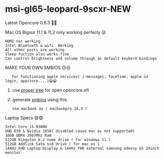 # msi-gl65-leopard-9scxr-NEW

Latest Opencore 0.6.3 🤗🤗

Mac OS Bigsur 11.1 & 11,2 only working perfecly 😜


    HDMI not working
    Intel Bluetooth & wifi  Working
    All other ports are working
    Sleep fuction also works fine
    Can control brightness and volume through as default keybord bindings
    
MAKE YOUR OWN SMBIOS  😓😒 

       for functioning apple services( i-messages, facetime, apple id login, appstore....)😁😁

  1. use [proper tree](https://github.com/corpnewt/ProperTree/) for open opencore.efi
 
  2. generate [smbios](https://github.com/corpnewt/GenSMBIOS) using this
                            
                            
         use macbook as ( macbookpro 16,3 )


Laptop Specs 😧😨
    
    
    Intel Core i5 9300H
    UHD 630 & Nvidia 1650( disabled cause mac os not supported)
    16GB DDR4 2667Mhz Ram
    512GB Kingston m.2 nvme drive ( for windows 11 )
    512GB Addlink Sata ssd drive ( for mac os ) 
    144Hz FHD Laptop Display & 144Hz FHD external samsung odessy G5 24inch monitor





